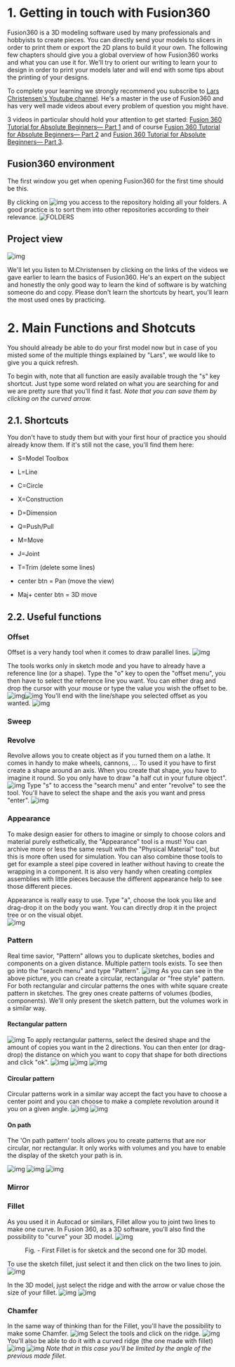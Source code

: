 # 1. Getting in touch with Fusion360
Fusion360 is a 3D modeling software used by many professionals and hobbyists to create pieces. You can directly send your models to slicers in order to print them or export the 2D plans to build it your own. The following few chapters should give you a global overview of how Fusion360 works and what you can use it for. We'll try to orient our writing to learn your to design in order to print your models later and will end with some tips about the printing of your designs.

To complete your learning we strongly recommend you subscribe to <a href="https://www.youtube.com/channel/UCo29kn3d9ziFUZGZ50VKvWA">Lars Christensen's Youtube channel</a>. He's a master in the use of Fusion360 and has very well made videos about every problem of question you might have.

3 videos in particular should hold your attention to get started:
<a href="https://www.youtube.com/watch?v=A5bc9c3S12g"> Fusion 360 Tutorial for Absolute Beginners— Part 1</a> and of course <a href="https://www.youtube.com/watch?v=HXRMzJWo0-Q"> Fusion 360 Tutorial for Absolute Beginners— Part 2</a>  and <a href="https://www.youtube.com/watch?v=zS8dYA_Iluc&t=614s"> Fusion 360 Tutorial for Absolute Beginners— Part 3</a>.  

## Fusion360 environment
The first window you get when opening Fusion360 for the first time should be this.


 By clicking on ![img](../img/mechanical/square.png) you access to the repository holding all your folders.
 A good practice is to sort them into other repositories according to their relevance.
 ![FOLDERS](../img/mechanical/FOLDERS.png)

## Project view

![img](../img/mechanical/Fusion1.png)

We'll let you listen to M.Christensen by clicking on the links of the videos we gave earlier to learn the basics of Fusion360. He's an expert on the subject and honestly the only good way to learn the kind of software is by watching someone do and copy. Please don't learn the shortcuts by heart, you'll learn the most used ones by practicing.

# 2. Main Functions and Shotcuts
You should already be able to do your first model now but in case of you misted some of the multiple things explained by "Lars", we would like to give you a quick refresh.

To begin with, note that all function are easily available trough the "s" key shortcut. Just type some word related on what you are searching for and we are pretty sure that you'll find it fast. *Note that you can save them by clicking on the curved arrow.*

## 2.1. Shortcuts
You don't have to study them but with your first hour of practice you should already know them. If it's still not the case, you'll find them here:
- S=Model Toolbox


- L=Line
- C=Circle
- X=Construction
- D=Dimension


- Q=Push/Pull
- M=Move
- J=Joint
- T=Trim (delete some lines)


- center btn = Pan (move the view)
- Maj+ center btn  = 3D move

## 2.2. Useful functions

### Offset
Offset is a very handy tool when it comes to draw parallel lines.
![img](../img/mechanical/Offset1.png)

The tools works only in sketch mode and you have to already have a reference line (or a shape). Type the "o"
key to open the "offset menu", you then have to select the reference line you want. You can either drag and drop the cursor with your mouse or type the value you wish the offset to be.
![img](../img/mechanical/Offset_drag.png)![img](../img/mechanical/OFFSET_VALUE.png)
You'll end with the line/shape you selected offset as you wanted.
![img](../img/mechanical/Offset_finish.png)
### Sweep


### Revolve
Revolve allows you to create object as if you turned them on a lathe. It comes in handy to make wheels, cannons, ...
To used it you have to first create a shape around an axis. When you create that shape, you have to imagine it round. So you only have to draw "a half cut in your future object".
![img](../img/mechanical/Vase_shape.png)
Type "s" to access the "search menu" and enter "revolve" to see the tool. You'll have to select the shape and the axis you want and press "enter".
![img](../img/mechanical/vase_glass.png)

### Appearance
To make design easier for others to imagine or simply to choose colors and material purely esthetically, the "Appearance" tool is a must! You can archive more or less the same result with the "Physical Material" tool, but this is more often used for simulation. You can also combine those tools to get for example a steel pipe covered in leather without having to create the wrapping in a component.
It is also very handy when creating complex assemblies with little pieces because the different appearance help to see those different pieces.

Appearance is really easy to use. Type "a", choose the look you like and drag-drop it on the body you want. You can directly drop it in the project tree or on the visual objet.  
![img](../img/mechanical/Appearance_tool.png)

### Pattern
Real time savior, "Pattern" allows you to duplicate sketches, bodies and components on a given distance.
Multiple pattern tools exists. To see then go into the "search menu" and type "Pattern".
![img](../img/mechanical/multiple_patterns.png)
As you can see in the above picture, you can create a circular, rectangular or "free style" pattern.
For both rectangular and circular patterns the ones with white square create pattern in sketches. The grey ones create patterns of volumes (bodies, components). We'll only present the sketch pattern, but the volumes work in a similar way.
#### Rectangular pattern
![img](../img/mechanical/Pattern_open.png)
To apply rectangular patterns, select the desired shape and the amount of copies you want in the 2 directions. You can then enter (or drag-drop) the distance on which you want to copy that shape for both directions and click "ok".
![img](../img/mechanical/Rect_patt_1side.png)
![img](../img/mechanical/Rect_patt_2side.png)
![img](../img/mechanical/Rect_pattern_done.png)
#### Circular pattern
Circular patterns work in a similar way accept the fact you have to choose a center point and you can choose to make a complete revolution around it you on a given angle.
![img](../img/mechanical/circ_patt-full.png)
![img](../img/mechanical/circ_patt_angle.png)

#### On path

The 'On path pattern' tools allows you to create patterns that are nor circular, nor rectangular.
It only works with volumes and you have to enable the display of the sketch your path is in.

![img](../img/mechanical/patt_onpath_start.png)
![img](../img/mechanical/Patt_ontpath_last.png)
![img](../img/mechanical/Patt_onpath_done.png)


### Mirror

### Fillet
As you used it in Autocad or similars, Fillet allow you to joint two lines to make one curve.
In Fusion 360, as a 3D software, you'll also find the possibility to "curve" your 3D model.
![img](../img/mechanical/Fillet_1.png)
<figure>
  <figcaption>Fig. - First Fillet is for sketck and the second one for 3D model.</figcaption>
</figure>

To use the sketch fillet, just select it and then click on the two lines to join.
![img](../img/mechanical/Fillet_2.png)

In the 3D model, just select the ridge and with the arrow or value chose the size of your fillet.
![img](../img/mechanical/Fillet_3.png)
![img](../img/mechanical/Fillet_4.png)

### Chamfer
In the same way of thinking than for the Fillet, you'll have the possibility to make some Chamfer.
![img](../img/mechanical/Chamfer_1.png)
Select the tools and click on the ridge.
![img](../img/mechanical/Chamfer_2.png)
You'll also be able to do it with a curved ridge (the one made with fillet)
![img](../img/mechanical/Chamfer_3.png)
![img](../img/mechanical/Chamfer_4.png)
*Note that in this case you'll be limited by the angle of the previous made fillet.*

